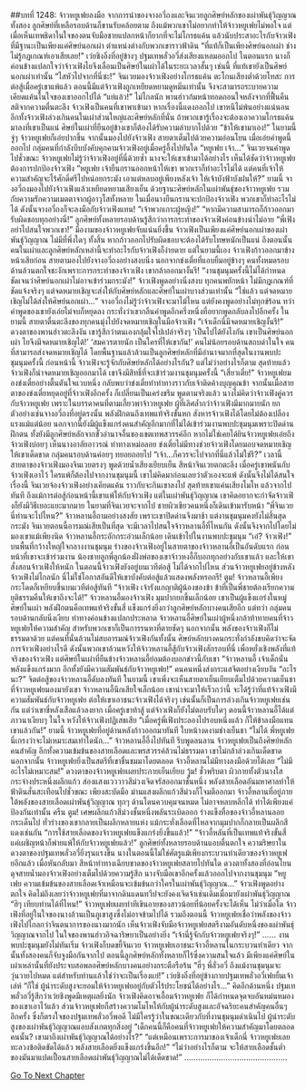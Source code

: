 ##บทที่ 1248: จ้าวหยูเฟยลงมือ
จากการนำของจางอวี่ถงและจินเวยลูกศิษย์หลักของเผ่าพันธุ์วิญญาณทั้งสอง ลูกศิษย์ที่เหลือรอบด้านก็ขานรับคล้อยตาม
ถึงแม้พวกเขาไม่อยากทำให้จ้าวหยูเฟยไม่พอใจ แต่เมื่อเห็นเทพธิดาในใจของตนจับมือชายแปลกหน้าก็ยากที่จะไม่โกรธแค้น
แล้วนับประสาอะไรกับจ้าวเฟิงที่มีฐานะเป็นเพียงแค่ศิษย์นอกเผ่า ตำแหน่งต่างกับพวกเขาราวฟ้าดิน
“ที่แท้ก็เป็นเพียงศิษย์นอกเผ่า ช่างไม่รู้กฎเกณฑ์เอาเสียเลย!”
เว่ยชิงอิ๋งที่อยู่ข้างๆ ปฐมเทพลั่วอวี่ส่งเสียงแหลมออกไป
ในตอนแรก นางก็ค่อนข้างแปลกใจว่าจ้าวเฟิงไยจึงเลื่อนเป็นศิษย์ในเผ่าได้ในระยะเวลาสั้นๆ เช่นนี้ ที่แท้เขายังเป็นศิษย์นอกเผ่าเท่านั้น
“ไสหัวไปจากที่นี่ซะ!”
จินเวยมองจ้าวเฟิงอย่างโกรธแค้น ตะโกนเสียงต่ำด้วยโทสะ
การต่อสู้เมื่อครู่เขาแพ้แล้ว ตอนนี้มีแต่จ้าวเฟิงถูกเหยียดหยามดูหมิ่นเท่านั้น จึงจะสามารถระบายความเคียดแค้นในใจของเขาออกไปได้
“แย่แล้ว!”
ไม่ไกลนัก พานฮ่าวก้มหน้าทอดถอนใจหลังจากที่ฟื้นคืนสติจากความตื่นตะลึง
จ้าวเฟิงเป็นคนที่เขาพาเข้ามา หากเรื่องนี้แดงออกไป เขาหนีไม่พ้นอย่างแน่นอน
อีกทั้งจ้าวเฟิงล่วงเกินคนในเผ่าส่วนใหญ่และศิษย์หลักที่นั่น ถ้าพวกเขารู้เรื่องจะต้องเอาความโกรธแค้นมาลงที่เขาเป็นแน่ ศิษย์ในเผ่าที่ยืนอยู่ข้างเขาก็ต้องได้รับความลำบากไปด้วย
“ข้าให้เขามาเอง!”
ในยามนี้ จู่ๆ จ้าวหยูเฟยก็เอ่ยปากขึ้น จากนั้นมองไปยังจ้าวเฟิง สายตาเต็มไปด้วยความอ่อนโยน
เมื่อเอ่ยคำพูดนี้ออกไป กลุ่มคนที่กำลังบีบบังคับคุกคามจ้าวเฟิงอยู่เมื่อครู่อึ้งไปทันใด
“หยูเฟย เจ้า…”
จินเวยจนคำพูดไปชั่วขณะ
จ้าวหยูเฟยไม่รู้ว่าจ้าวเฟิงอยู่ที่นี่ด้วยซ้ำ นางจะให้เขาเข้ามาได้อย่างไร
เห็นได้ชัดว่าจ้าวหยูเฟยต้องการปกป้องจ้าวเฟิง
“หยูเฟย เจ้ายืนกรานออกหน้าให้เขา พวกเราก็ทำอะไรไม่ได้ แต่คนที่เจ้าให้ความสำคัญจะไร้ศักดิ์ศรีไปหน่อยกระมัง เอาแต่หลบอยู่เพียงหลังเจ้า ให้เจ้าบังฟ้าบังฝนให้?”
ยามนี้ จางอวี่ถงมองไปยังจ้าวเฟิงแล้วเหยียดหยามเสียงเย็น
ด้วยฐานะศิษย์หลักในเผ่าพันธุ์ของจ้าวหยูเฟย รวมกับความรักความเมตตาจากผู้อาวุโสทั้งหลาย ในเมื่อนางยืนกรานจะปกป้องจ้าวเฟิง พวกเขาก็ทำอะไรไม่ได้
ดังนั้นจางอวี่ถงก็จะลงมือกับจ้าวเฟิงแทน!
“เจ้าพวกเกาะผู้หญิง!”
“หากมีความสามารถก็ก้าวออกมารับผิดชอบทุกอย่างนี่!”
ลูกศิษย์ทั้งหลายรอบด้านรู้สึกว่าการกระทำของจ้าวเฟิงค่อนข้างน่าไม่อาย
“พี่เฟิง อย่าไปสนใจพวกเขา!”
มืองามของจ้าวหยูเฟยจับแน่นยิ่งขึ้น
จ้าวเฟิงเป็นเพียงแค่ศิษย์นอกเผ่าของเผ่าพันธุ์วิญญาณ ไม่มีที่พึ่งใดๆ ทั้งสิ้น หากก้าวออกไปรับผิดชอบจะต้องได้รับโทษหนักเป็นแน่
ถึงตอนนั้น คนในเผ่าและลูกศิษย์หลักเหล่านี้จะทำอะไรกับจ้าวเฟิงก็ง่ายดาย
แต่ในยามนี้เอง จ้าวเฟิงก้าวออกมาข้างหน้าเสียก่อน สายตามองไปยังจางอวี่ถงอย่างสงบนิ่ง
นอกจากข่งเตี๋ยที่แอบยิ้มอยู่ข้างๆ คนทั้งหมดรอบด้านล้วนตกใจชะงักเพราะการกระทำของจ้าวเฟิง
เขากล้าออกมางั้นรึ!
“งานชุมนุมครั้งนี้ไม่ได้กำหนดชัดเจนว่าศิษย์นอกเผ่าไม่อาจเข้าร่วมกระมัง!”
จ้าวเฟิงพูดอย่างนิ่งสงบ
ทุกคนพยักหน้า ไม่มีกฎเกณฑ์ที่ชัดแจ้งจริงๆ
แต่จดหมายเชิญจะส่งให้กับศิษย์หลักและศิษย์ในเผ่าบางส่วนเท่านั้น
“ใช่แล้ว แต่จดหมายเชิญไม่ได้ส่งให้ศิษย์นอกเผ่า...”
จางอวี่ถงไม่รู้ว่าจ้าวเฟิงจะมาไม้ไหน แต่ยังคงพูดอย่างไม่ทุกข์ร้อน
ทว่าคำพูดของเขายังเอ่ยไม่จบก็หยุดลง
กระทั่งว่าเขากลืนคำพูดอีกครึ่งหนึ่งที่อยากพูดกลับลงไปอีกครั้ง
ในยามนี้ สายตาตื่นตะลึงของทุกคนมุ่งไปยังจดหมายเชิญในมือจ้าวเฟิง
“เจ้าเด็กนี่มีจดหมายเชิญงั้นรึ!”
ดวงตาของพานฮ่าวตะลึงงัน เขารู้สึกว่าตนเองกลุ้มใจไปเปล่าจริงๆ
‘เป็นไปได้ยังไงกัน เขาเป็นศิษย์นอกเผ่า ไยจึงมีจดหมายเชิญได้!’
‘สมควรตายนัก เป็นใครที่ให้เขากัน!’
คนไม่น้อยรอบด้านสถบด่าในใจ
คนที่สามารถส่งจดหมายเชิญได้ โดยพื้นฐานแล้วล้วนเป็นลูกศิษย์หลักที่มีอำนาจมากที่สุดในงานพบปะชุมนุมครั้งนี้
ก่อนหน้านี้ จ้าวเฟิงจะรู้จักกับศิษย์หลักได้อย่างไรกัน?
แต่ไม่ว่าอย่างไรก็ตาม สุดท้ายแล้วจ้าวเฟิงก็นำจดหมายเชิญออกมาได้ เขาจึงมีสิทธิ์ที่จะเข้าร่วมงานชุมนุมครั้งนี้
“เสี่ยวเตี๋ย!”
จ้าวหยูเฟยมองข่งเตี๋ยอย่างตื้นตันใจแวบหนึ่ง กลับพบว่าข่งเตี๋ยทำท่าทางราวกับเจ้าติดค้างบุญคุณข้า
จากนั้นเมื่อสายตาของข่งเตี๋ยหยุดอยู่ที่จ้าวเฟิงอีกครั้ง ก็เปลี่ยนเป็นเคร่งขรึม
พูดตามจริงแล้ว นางไม่คิดว่าจ้าวเฟิงคู่ควรกับจ้าวหยูเฟย เพราะในบรรดาคนที่ตามเกี้ยวพาจ้าวหยูเฟย ผู้ที่เลิศล้ำกว่าจ้าวเฟิงมีมากมายนัก
ยกตัวอย่างเช่นจางอวี่ถงที่อยู่ตรงนั้น พลังฝึกตนถึงเทพแท้จริงขั้นหก สังหารจ้าวเฟิงได้โดยไม่ต้องเปลืองแรงแม้แต่น้อย
นอกจากนี้ยังมีผู้แข็งแกร่งคนสำคัญอีกมากที่ไม่ได้เข้าร่วมงานพบปะชุมนุมเพราะปิดด่านฝึกตน ทั้งยังมีลูกศิษย์หลักจากขั้วอำนาจอื่นของเขตเทพสวรรค์อีก
หากไม่ใช่เคยได้ยินจ้าวหยูเฟยเอ่ยถึงจ้าวเฟิงบ่อยๆ เห็นนางอาลัยอาวรณ์ ท่าทางเหม่อลอย ข่งเตี๋ยไม่มีทางช่วยจ้าวเฟิงโดยมอบจดหมายเชิญให้เขาเด็ดขาด
กลุ่มคนรอบด้านค่อยๆ ทยอยถอยไป
“เจ้า...ก็ควรจะไปจากที่นี่แล้วไม่ใช่รึ?”
เวลานี้ สายตาของจ้าวเฟิงมองจินเวยตรงๆ พูดด้วยน้ำเสียงเยียบเย็น
สีหน้าจินเวยตกตะลึง เมื่อครู่เขาพนันกับจ้าวเฟิงเอาไว้ ใครแพ้ก็ต้องไปจากงานชุมนุมนี้
เขาไม่คิดมาก่อนเลยว่าตัวเองจะแพ้ ดังนั้นจึงไม่ได้สนใจเรื่องนี้
จินเวยจ้องจ้าวเฟิงอย่างเคียดแค้น ราวกับจะกินเขาลงไป
สุดท้ายเขาแค่นเสียงโมโห แล้วจากไปทันที
ถึงแม้การต่อสู้ก่อนหน้านี้เขาแพ้ให้กับจ้าวเฟิง แต่ในเผ่าพันธุ์วิญญาณ เขาคิดอยากจะกำจัดจ้าวเฟิงก็ยังมีวิธีเยอะแยะมากมาย
ในยามที่จินเวยจะจากไป ชายผิวเขียวคนหนึ่งก็เดินเข้ามารับหน้า
“พี่จินเวย นี่ท่านจะไปไหน?”
จ้าวหลานอี้ถามอย่างสงสัย
เพราะเขาปิดด่านจึงมาช้า แต่งานชุมนุมคงยังไม่สิ้นสุดกระมัง
จินเวยตอนนี้อารมณ์เสียเป็นที่สุด จะมีเวลาไปสนใจจ้าวหลานอี้ที่ไหนกัน ดังนั้นจึงจากไปโดยไม่มองเขาแม้เพียงนิด
จ้าวหลานอี้กระอักกระอ่วนเล็กน้อย เดินเข้าไปในงานพบปะชุมนุม
“เอ๋? จ้าวเฟิง!”
บนพื้นที่กว้างใหญ่ใจกลางงานชุมนุม ร่างของจ้าวเฟิงอยู่ในสายตาของจ้าวหลานอี้เป็นอันดับแรก
ก่อนหน้าที่เขาจะเข้าร่วมงาน น้องชายลูกพี่ลูกน้องฝั่งพ่อของเขาจ้าวหงอี้ก็บอกทุกอย่างกับเขาแล้ว และให้เขาสั่งสอนจ้าวเฟิงให้หนัก
ในตอนนี้จ้าวเฟิงยังอยู่บนเวทีต่อสู้ ไม่ได้จากไปไหน ส่วนจ้าวหยูเฟยอยู่ข้างหลังจ้าวเฟิงไม่ไกลนัก
นี่ไม่ใช่โอกาสอันดีให้เขาบังคับต่อสู้แล้วแสดงพลังหรอกรึ!
ตูม!
จ้าวหลานอี้เพียงกระโดดก็เหยียบขึ้นบนเวทีต่อสู้ทันที
“จ้าวเฟิง เจ้ารังแกญาติผู้น้องของข้า ข้าที่เป็นพี่ชายต้องเรียกความยุติธรรมคืนให้เขาถึงจะได้!”
จ้าวหลานอี้มองจ้าวเฟิง มุมปากยกขึ้นเล็กน้อย
เขาเป็นผู้แข็งแกร่งในหมู่ศิษย์ในเผ่า พลังฝึกตนคือเทพแท้จริงขั้นสี่ แข็งแกร่งยิ่งกว่าลูกศิษย์หลักบางคนเสียอีก
แต่ทว่า กลุ่มคนรอบด้านกลับนิ่งเงียบ ท่าทางค่อนข้างแปลกประหลาด
จ้าวหลานอี้ศิษย์ในเผ่าผู้หนึ่งกล้าท้าทายคนที่จ้าวหยูเฟยให้ความสำคัญ สำหรับพวกเขาก็เป็นการรนหาที่ตายชัดๆ
นอกจากนั้น พลังของจ้าวเฟิงก็ไม่ธรรมดาด้วย
แต่คนที่นั่นล้วนไม่สบอารมณ์จ้าวเฟิงกันทั้งนั้น ศิษย์หลักบางคนกระทั่งกำลังขบคิดว่าจะจัดการจ้าวเฟิงอย่างไรดี
ดังนั้นพวกเขาล้วนหวังให้จ้าวหลานอี้สู้กับจ้าวเฟิงสักรอบที่นี่ เพื่อหยั่งเชิงพลังที่แท้จริงของจ้าวเฟิง
แต่ศิษย์ในเผ่าที่ยืนข้างจ้าวหลานอี้ย่อมต้องบอกข่าวนี้กับเขา
“จ้าวหลานอี้ เจ้าเด็กนั่นพลังแข็งแกร่งมาก อีกทั้งยังมีความสัมพันธ์กับจ้าวหยูเฟย!”
คนคนหนึ่งส่งกระแสจิตอย่างเงียบงัน
“อะไรนะ?”
จิตต่อสู้ของจ้าวหลานอี้ดับลงทันที
ในยามนี้ เขาเพิ่งจะเห็นสายตาเย็นเยียบเต็มไปด้วยความเย็นชาที่จ้าวหยูเฟยมองมายังเขา
จ้าวหลานอี้นึกเสียใจเล็กน้อย เขาน่าจะมาให้เร็วกว่านี้ จะได้รู้ว่าที่แท้จ้าวเฟิงมีความสัมพันธ์กับจ้าวหยูเฟย
ต่อให้เขาเอาชนะจ้าวเฟิงได้จริงๆ เช่นนั้นก็เป็นการล่วงเกินจ้าวหยูเฟยเช่นกัน
แต่ว่าเขาขี่หลังเสือแล้วลงยาก เมื่อครู่เขาท้าสู้ แต่จ้าวเฟิงก็ยังไม่ตอบรับใดๆ
ตอนนี้จ้าวหลานอี้ได้แต่ภาวนาเงียบๆ ในใจ หวังให้จ้าวเฟิงปฏิเสธเสีย
“เมื่อครู่พี่เฟิงประลองไปรอบหนึ่งแล้ว ก็ให้ข้าลงมือแทนเขาแล้วกัน!”
ยามนี้ จ้าวหยูเฟยที่อยู่ด้านหลังก้าวออกมาทันที ใบหน้างดงามช่างเย็นชา
“ไม่ได้ พี่หยูเฟย นี่เกรงว่าจะไม่เหมาะสมเท่าใดนัก…”
จ้าวหลานอี้อึ้งไปทันที รีบพูดลนลาน
จ้าวหยูเฟยเป็นถึงศิษย์หลักคนสำคัญ อีกทั้งความเข้มข้นของสายเลือดและพรสวรรค์ล้วนไม่ธรรมดา เขาไม่กล้าล่วงเกินเด็ดขาด
นอกจากนั้น จ้าวหยูเฟยยิ่งเป็นสตรีที่เขาชื่นชมมาโดยตลอด จ้าวอี้หลานไม่มีทางลงมือด้วยได้เลย
“ไม่มีอะไรไม่เหมาะสม!”
ดวงตาของจ้าวหยูเฟยเผยประกายเย็นเยียบ
วู้ม!
ชั่วพริบตา ผิวกายทั้งตัวนางใสกระจ่างประหนึ่งผลึกแก้ว ส่องแสงแวววาวสีม่วงเจิดจรัสออกมาชั้นหนึ่ง พลังสายเลือดอันมหาศาลทำให้ฟ้าดินสั่นสะเทือนไปชั่วขณะ
เพียงสะบัดมือ ม่านแสงผลึกแก้วสีม่วงก็โจมตีออกมา
จ้าวอี้หลานที่อยู่ภายใต้พลังของสายเลือดเผ่าพันธุ์วิญญาณ ทุกๆ ด้านโดนควบคุมจนหมด ไม่อาจหลบหลีกได้ ทำได้เพียงแค่ป้องกันเท่านั้น
ครืน ตูม!
เศษผลึกแก้วสีม่วงชั้นหนึ่งพลันระเบิดออก ร่างแข็งทื่อของจ้าวอี้หลานลอยกระเด็นไป ทั่วร่างของเขากลายเป็นผลึกหลายแห่ง แม้กระทั่งเลือดที่ไหลจากมุมปากก็กลายเป็นผลึกสีแดงเช่นกัน
“การใช้สายเลือดของจ้าวหยูเฟยแข็งแกร่งยิ่งขึ้นแล้ว!”
“จ้าวอี้หลันที่เป็นเทพแท้จริงขั้นสี่ แค่เผชิญหน้าก็พ่ายแพ้ให้กับจ้าวหยูเฟยแล้ว!”
ลูกศิษย์ทั้งหลายรอบด้านแอบตื่นตกใจ
ความริษยาในดวงตาของปฐมเทพลั่วอวี่ยิ่งรุนแรงขึ้น นางในตอนนี้ไม่ใช่ศัตรูแม้เพียงกระบวนท่าเดียวของจ้าวหยูเฟยอีกแล้ว
เมื่อหันกลับมา สีหน้าท่าทางเฉียบขาดของจ้าวหยูเฟยสลายไปทันใด ดวงตาทั้งสองที่อ่อนโยนดุจสายน้ำมองจ้าวเฟิงอย่างเต็มไปด้วยความรู้สึก นางจับมือเขาอีกครั้งแล้วออกไปจากงานชุมนุม
“หยูเฟย ความเข้มข้นของสายเลือดเจ้าเหมือนจะเข้มข้นกว่าใครในเผ่าพันธุ์วิญญาณ…”
จ้าวเฟิงพูดอย่างตกใจ
คิดไม่ถึงเลยว่าจ้าวหยูเฟยที่มาจากดินแดนทวีปจะยังคงเจิดจ้าเช่นเดิมเมื่อมายังเผ่าพันธุ์วิญญาณ
“ฮิๆ เทียบท่านได้ที่ไหน!”
จ้าวหยูเฟยเผยท่าทีเขินอายของสาวน้อยที่น้อยครั้งจะได้เห็น
ไม่ว่าเมื่อใด จ้าวเฟิงที่อยู่ในใจของนางล้วนเป็นภูเขาสูงซึ่งไม่อาจข้ามไปได้
รวมถึงตอนนี้ จ้าวหยูเฟยเชื่อว่าพลังของจ้าวเฟิงไปไกลกว่าจินตนาการของนางมากนัก
เห็นจ้าวเฟิงจับมือจ้าวหยูเฟยสตรีงามอันดับหนึ่งของเผ่าพันธุ์วิญญาณจากไป ในใจของพานฮ่าวอิจฉาริษยาเป็นอย่างยิ่ง “เจ้านี่รู้จักกับจ้าวหยูเฟยจริงๆ!”
……
งานพบปะชุมนุมยังไม่ทันเริ่ม จ้าวเฟิงก็บดขยี้จินเวย จ้าวหยูเฟยเอาชนะจ้าวอี้หลานในกระบวนท่าเดียว จากนั้นทั้งสองคนก็จับจูงมือกันจากไป
ตอนนี้ลูกศิษย์หลักทั้งหลายก็ไร้ซึ่งความสนใจแล้ว
มีเพียงแค่ศิษย์ในเผ่าเหล่านั้นที่ยังประจบสอพลอศิษย์หลักบางคนอย่างกระตือรือร้น
“ฮี่ๆ พี่ลั่วอวี่ ถึงแม้งานชุมนุมจะวุ่นวายไปหมด แต่สำหรับท่านแล้วใช่ว่าจะเป็นเรื่องแย่!”
เว่ยชิงอิ๋งที่อยู่ข้างกายปฐมเทพลั่วอวี่เฟยยิ้มเจ้าเล่ห์
“ก็ใช่ ผู้นำระดับสูงจะยอมให้จ้าวหยูเฟยอยู่กับตัวไร้ประโยชน์ได้อย่างไร…”
คิดอีกด้านหนึ่ง ปฐมเทพลั่วอวี่รู้สึกว่าเว่ยชิงพูดมีเหตุผลยิ่งนัก
จ้าวเฟิงคิดอาจเอื้อมจ้าวหยูเฟย ก็ได้กำหนดจุดจบอันหม่นหมองของเขาเอาไว้แล้ว ส่วนจ้าวหยูเฟยก็สร้างความโมโหให้กับผู้นำระดับสูงและอัจฉริยะคนสำคัญคนอื่นๆ อีกครั้ง ซึ่งก็ตรงใจของปฐมเทพลั่วอวี่พอดี
ไม่มีใครรู้ว่าในขณะเดียวกับที่งานชุมนุมดำเนินไป ผู้นำระดับสูงของเผ่าพันธุ์วิญญาณแอบสังเกตทุกสิ่งอยู่
“เด็กคนนี้ก็คือคนที่จ้าวหยูเฟยให้ความสำคัญมาโดยตลอดคนนั้น? เขามาถึงเผ่าพันธุ์วิญญาณได้อย่างไร?”
“แต่เหมือนเพราะการมาของเจ้าเด็กนี่ จ้าวหยูเฟยเลยทะลวงข้อติดขัดได้แล้ว พลังสายเลือดยิ่งแข็งแกร่งขึ้นอีก!”
“ไม่ว่าอย่างไรก็ตาม จะให้สายเลือดชั้นต่ำของมันมาแปดเปื้อนสายเลือดเผ่าพันธุ์วิญญาณไม่ได้เด็ดขาด!”
………………………………………


[Go To Next Chapter]( ./105.md)
